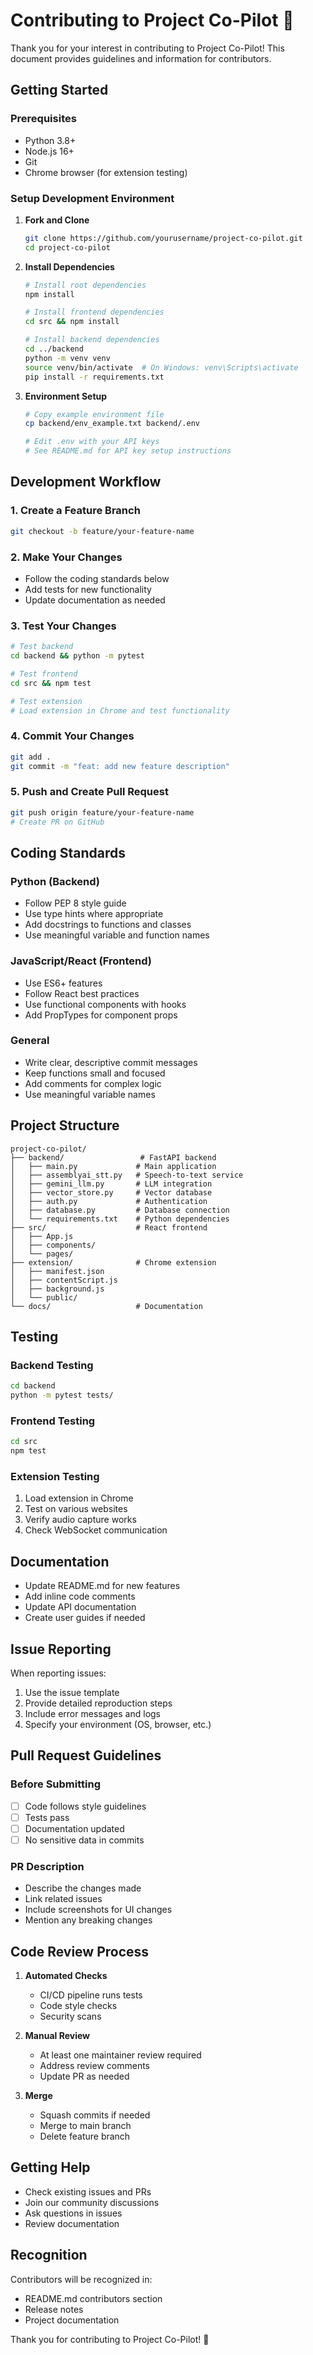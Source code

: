 # Contributing to Project Co-Pilot 🤝

Thank you for your interest in contributing to Project Co-Pilot! This document provides guidelines and information for contributors.

## Getting Started

### Prerequisites
- Python 3.8+
- Node.js 16+
- Git
- Chrome browser (for extension testing)

### Setup Development Environment

1. **Fork and Clone**
   ```bash
   git clone https://github.com/yourusername/project-co-pilot.git
   cd project-co-pilot
   ```

2. **Install Dependencies**
   ```bash
   # Install root dependencies
   npm install
   
   # Install frontend dependencies
   cd src && npm install
   
   # Install backend dependencies
   cd ../backend
   python -m venv venv
   source venv/bin/activate  # On Windows: venv\Scripts\activate
   pip install -r requirements.txt
   ```

3. **Environment Setup**
   ```bash
   # Copy example environment file
   cp backend/env_example.txt backend/.env
   
   # Edit .env with your API keys
   # See README.md for API key setup instructions
   ```

## Development Workflow

### 1. Create a Feature Branch
```bash
git checkout -b feature/your-feature-name
```

### 2. Make Your Changes
- Follow the coding standards below
- Add tests for new functionality
- Update documentation as needed

### 3. Test Your Changes
```bash
# Test backend
cd backend && python -m pytest

# Test frontend
cd src && npm test

# Test extension
# Load extension in Chrome and test functionality
```

### 4. Commit Your Changes
```bash
git add .
git commit -m "feat: add new feature description"
```

### 5. Push and Create Pull Request
```bash
git push origin feature/your-feature-name
# Create PR on GitHub
```

## Coding Standards

### Python (Backend)
- Follow PEP 8 style guide
- Use type hints where appropriate
- Add docstrings to functions and classes
- Use meaningful variable and function names

### JavaScript/React (Frontend)
- Use ES6+ features
- Follow React best practices
- Use functional components with hooks
- Add PropTypes for component props

### General
- Write clear, descriptive commit messages
- Keep functions small and focused
- Add comments for complex logic
- Use meaningful variable names

## Project Structure

```
project-co-pilot/
├── backend/                 # FastAPI backend
│   ├── main.py             # Main application
│   ├── assemblyai_stt.py   # Speech-to-text service
│   ├── gemini_llm.py       # LLM integration
│   ├── vector_store.py     # Vector database
│   ├── auth.py             # Authentication
│   ├── database.py         # Database connection
│   └── requirements.txt    # Python dependencies
├── src/                    # React frontend
│   ├── App.js
│   ├── components/
│   └── pages/
├── extension/              # Chrome extension
│   ├── manifest.json
│   ├── contentScript.js
│   ├── background.js
│   └── public/
└── docs/                   # Documentation
```

## Testing

### Backend Testing
```bash
cd backend
python -m pytest tests/
```

### Frontend Testing
```bash
cd src
npm test
```

### Extension Testing
1. Load extension in Chrome
2. Test on various websites
3. Verify audio capture works
4. Check WebSocket communication

## Documentation

- Update README.md for new features
- Add inline code comments
- Update API documentation
- Create user guides if needed

## Issue Reporting

When reporting issues:
1. Use the issue template
2. Provide detailed reproduction steps
3. Include error messages and logs
4. Specify your environment (OS, browser, etc.)

## Pull Request Guidelines

### Before Submitting
- [ ] Code follows style guidelines
- [ ] Tests pass
- [ ] Documentation updated
- [ ] No sensitive data in commits

### PR Description
- Describe the changes made
- Link related issues
- Include screenshots for UI changes
- Mention any breaking changes

## Code Review Process

1. **Automated Checks**
   - CI/CD pipeline runs tests
   - Code style checks
   - Security scans

2. **Manual Review**
   - At least one maintainer review required
   - Address review comments
   - Update PR as needed

3. **Merge**
   - Squash commits if needed
   - Merge to main branch
   - Delete feature branch

## Getting Help

- Check existing issues and PRs
- Join our community discussions
- Ask questions in issues
- Review documentation

## Recognition

Contributors will be recognized in:
- README.md contributors section
- Release notes
- Project documentation

Thank you for contributing to Project Co-Pilot! 🚀 